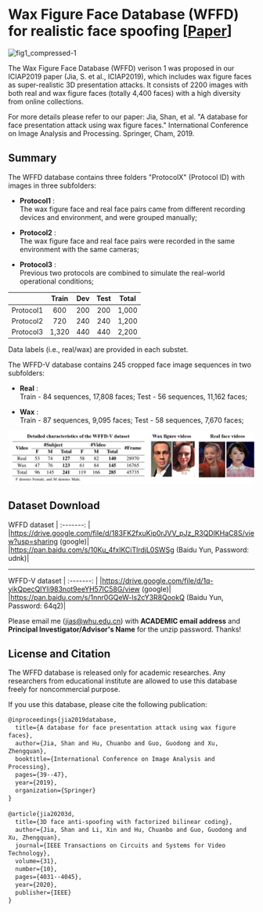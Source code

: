 # Wax Figure Face Database (WFFD) for realistic face spoofing [<a href="https://arxiv.org/pdf/1906.11900.pdf?ref=https://githubhelp.com">Paper</a>]

![fig1_compressed-1](WFFD.png)

The Wax Figure Face Database (WFFD) verison 1 was proposed in our ICIAP2019 paper (Jia, S. et al., ICIAP2019), which includes wax figure faces as super-realistic 3D presentation attacks. It consists of 2200 images with both real and wax figure faces (totally 4,400 faces) with a high diversity from online collections. 

For more details please refer to our paper:
Jia, Shan, et al. "A database for face presentation attack using wax figure faces." International Conference on Image Analysis and Processing. Springer, Cham, 2019.

## Summary 
The WFFD database contains three folders "ProtocolX" (Protocol ID) with images in three subfolders:

* **Protocol1** :<br/> The wax figure face and real face pairs came from different recording devices and environment, and were grouped manually;
  
* **Protocol2** :<br/> The wax figure face and real face pairs were recorded in the same environment with the same cameras;
    
* **Protocol3** :<br/> Previous two protocols are combined to simulate the real-world operational conditions;

|        | Train   |   Dev   |  Test   |  Total  | 
| :-------: | :-----: | :-----: | :-----: | :-----: |
|   Protocol1   | 600     | 200     | 200     | 1,000   | 
|   Protocol2   | 720     | 240     | 240     | 1,200   | 
|   Protocol3   | 1,320   | 440     | 440     | 2,200   | 

Data labels (i.e., real/wax) are provided in each substet.

The WFFD-V database contains 245 cropped face image sequences in two subfolders:

* **Real** :<br/> Train - 84 sequences, 17,808 faces; Test - 56 sequences, 11,162 faces;
  
* **Wax** :<br/> Train - 87 sequences, 9,095 faces; Test - 58 sequences, 7,670 faces;

![fig1_compressed-1](WFFD-V.png)

## Dataset Download

WFFD dataset
| :-------: | 
|https://drive.google.com/file/d/183FK2fxuKip0rJVV_pJz_R3QDlKHaC8S/view?usp=sharing (google)|
|https://pan.baidu.com/s/10Ku_4fxlKCiTlrdjL0SWSg (Baidu Yun, Password: udnk)|

-----------------------------------------------------------------------------------
WFFD-V dataset
| :-------: | 
|https://drive.google.com/file/d/1q-yikQpecQIYli983not9eeYH57lC58G/view (google)|
|https://pan.baidu.com/s/1nnr0GQeW-ls2cY3R8QookQ (Baidu Yun, Password: 64q2)|

Please email me (jias@whu.edu.cn) with **ACADEMIC email address** and **Principal Investigator/Advisor's Name** for the unzip password. Thanks! 

## License and Citation
The WFFD database is released only for academic researches. Any researchers from educational institute are allowed to use this database freely for noncommercial purpose.

If you use this database, please cite the following publication:
```
@inproceedings{jia2019database,
  title={A database for face presentation attack using wax figure faces},
  author={Jia, Shan and Hu, Chuanbo and Guo, Guodong and Xu, Zhengquan},
  booktitle={International Conference on Image Analysis and Processing},
  pages={39--47},
  year={2019},
  organization={Springer}
}

@article{jia20203d,
  title={3D face anti-spoofing with factorized bilinear coding},
  author={Jia, Shan and Li, Xin and Hu, Chuanbo and Guo, Guodong and Xu, Zhengquan},
  journal={IEEE Transactions on Circuits and Systems for Video Technology},
  volume={31},
  number={10},
  pages={4031--4045},
  year={2020},
  publisher={IEEE}
}

